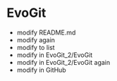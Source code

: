 # EvoGit

- modify README.md
- modify again
- modify to list
- modify in EvoGit_2/EvoGit
- modify in EvoGit_2/EvoGit again
- modify in GitHub
